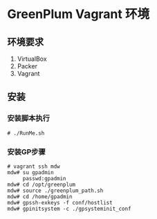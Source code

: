 # GreenPlum Vagrant 环境

## 环境要求
1. VirtualBox
2. Packer
3. Vagrant

## 安装

### 安装脚本执行
```
# ./RunMe.sh
```

### 安装GP步骤
```
# vagrant ssh mdw
mdw# su gpadmin
     passwd:gpadmin
mdw# cd /opt/greenplum
mdw# source ./greenplum_path.sh
mdw# cd /home/gpadmin
mdw# gpssh-exkeys -f conf/hostlist
mdw# gpinitsystem -c ./gpsysteminit_conf
```

